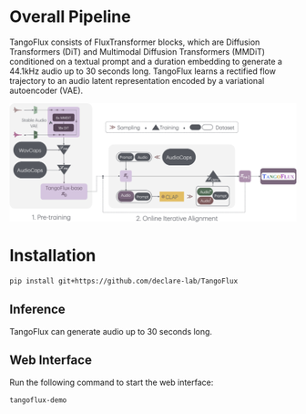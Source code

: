# Overall Pipeline

TangoFlux consists of FluxTransformer blocks, which are Diffusion Transformers (DiT) and Multimodal Diffusion Transformers (MMDiT) conditioned on a textual prompt and a duration embedding to generate a 44.1kHz audio up to 30 seconds long. TangoFlux learns a rectified flow trajectory to an audio latent representation encoded by a variational autoencoder (VAE).

![cover-photo](assets/tangoflux.png)

# Installation

```bash
pip install git+https://github.com/declare-lab/TangoFlux
```

## Inference

TangoFlux can generate audio up to 30 seconds long.

## Web Interface

Run the following command to start the web interface:

```bash
tangoflux-demo
```
